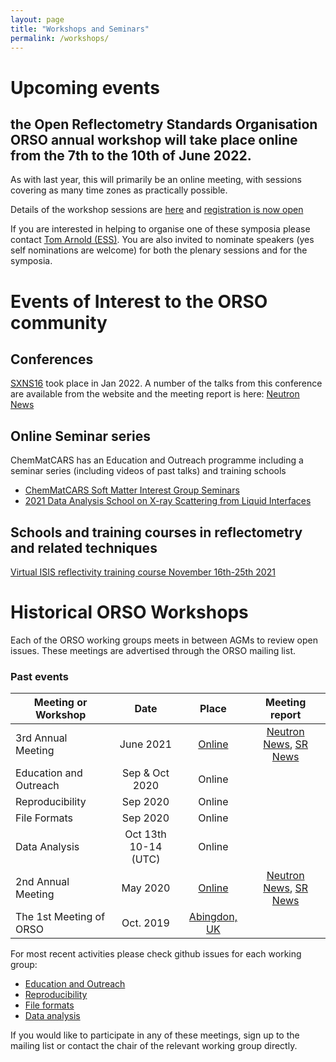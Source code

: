 ```yaml
---
layout: page
title: "Workshops and Seminars"
permalink: /workshops/
---
```


# Upcoming events

## the Open Reflectometry Standards Organisation ORSO annual workshop will take place online from the 7th to the 10th of June 2022. 

As with last year, this will primarily be an online meeting, with sessions covering as many time zones as practically possible. 

Details of the workshop sessions are [here](https://www.reflectometry.org/workshops/workshop_2022/) and [registration is now open](https://indico.esss.lu.se/event/3013/)

If you are interested in helping to organise one of these symposia please contact [Tom Arnold (ESS)](mailto:tom.arnold@ess.eu). You are also invited to nominate speakers (yes self nominations are welcome) for both the plenary sessions and for the symposia. 



# Events of Interest to the ORSO community

## Conferences

[SXNS16](www.sxns16.org) took place in Jan 2022. A number of the talks from this conference are available from the website and the meeting report is here: [Neutron News](https://doi.org/10.1080/10448632.2022.2050633)

## Online Seminar series

ChemMatCARS has an Education and Outreach programme including a seminar series (including videos of past talks) and training schools

- [ChemMatCARS Soft Matter Interest Group Seminars](https://chemmatcars.uchicago.edu/education-and-outreach/soft-matter-interest-group-seminar/)
- [2021 Data Analysis School on X-ray Scattering from Liquid Interfaces](https://chemmatcars.uchicago.edu/2021-data-analysis-school-liquid-interfaces/)

## Schools and training courses in reflectometry and related techniques

[Virtual ISIS reflectivity training course November 16th-25th 2021](https://indico.stfc.ac.uk/event/355/)


# Historical ORSO Workshops

Each of the ORSO working groups meets in between AGMs to review open issues. These meetings are advertised through the ORSO mailing list.

### Past events

| Meeting or Workshop |      Date      |  Place |  Meeting report | 
|----------|:-------------:|:------:|:------:|
| 3rd Annual Meeting | June 2021 |   [Online](./workshop_2021/)  | [Neutron News](https://doi.org/10.1080/10448632.2021.2005422), [SR News](https://doi.org/10.1080/08940886.2022.2043671) |
| Education and Outreach | Sep & Oct 2020 | Online |  |
| Reproducibility | Sep 2020 | Online  |  |
| File Formats | Sep 2020 | Online |  |
|  Data Analysis | Oct 13th 10-14 (UTC) | Online |   |
| 2nd Annual Meeting | May 2020 |   [Online](./workshop_2020/)  | [Neutron News](https://doi.org/10.1080/10448632.2021.1875749), [SR News](https://doi.org/10.1080/08940886.2020.1812362)  |
| The 1st Meeting of ORSO | Oct. 2019 |  [Abingdon, UK](./workshop_2019/)|  |

For most recent activities please check github issues for each working group:
- [Education and Outreach](https://github.com/reflectivity/edu_outreach/issues)
- [Reproducibility](https://github.com/reflectivity//reproducibility/issues)
- [File formats](https://github.com/reflectivity/file_format/issues)
- [Data analysis](https://github.com/reflectivity/analysis/issues)

If you would like to participate in any of these meetings, sign up to the mailing list or contact the chair of the relevant working group directly.
